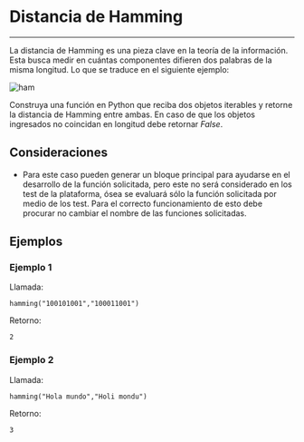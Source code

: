 # Distancia de Hamming
---------------------------------------------

La distancia de Hamming es una pieza clave en la teoría de la información. Esta busca medir en cuántas componentes difieren dos palabras de la misma longitud. Lo que se traduce en el siguiente ejemplo:

![ham](./assets/hamming.png)

Construya una función en Python que reciba dos objetos iterables y retorne la distancia de Hamming entre ambas. En caso de que los objetos ingresados no coincidan en longitud debe retornar *False*.

## Consideraciones 
* Para este caso pueden generar un bloque principal para ayudarse en el desarrollo de la función solicitada, pero este no será considerado en los test de la plataforma, ósea se evaluará sólo la función solicitada por medio de los test. Para el correcto funcionamiento de esto debe procurar no cambiar el nombre de las funciones solicitadas.


## Ejemplos

### Ejemplo 1

Llamada:
```
hamming("100101001","100011001")
```
Retorno:
```
2
```


### Ejemplo 2

Llamada:
```
hamming("Hola mundo","Holi mondu")
```

Retorno:
```
3
```

